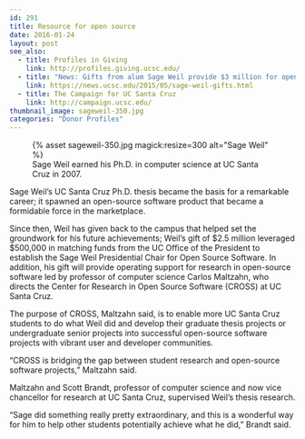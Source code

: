 ```yaml
---
id: 291
title: Resource for open source
date: 2016-01-24
layout: post
see_also:
  - title: Profiles in Giving
    link: http://profiles.giving.ucsc.edu/
  - title: "News: Gifts from alum Sage Weil provide $3 million for open source research at UC Santa Cruz"
    link: https://news.ucsc.edu/2015/05/sage-weil-gifts.html
  - title: The Campaign for UC Santa Cruz
    link: http://campaign.ucsc.edu/
thumbnail_image: sageweil-350.jpg
categories: "Donor Profiles"
---
```

<figure class="inline-image right">
{% asset sageweil-350.jpg magick:resize=300 alt="Sage Weil" %}<figcaption>Sage Weil earned his Ph.D. in computer science at UC Santa Cruz in 2007.</figcaption></figure>

Sage Weil’s UC Santa Cruz Ph.D. thesis became the basis for a remarkable career; it spawned an open-source software product that became a formidable force in the marketplace.

Since then, Weil has given back to the campus that helped set the groundwork for his future achievements; Weil’s gift of $2.5 million leveraged $500,000 in matching funds from the UC Office of the President to establish the Sage Weil Presidential Chair for Open Source Software. In addition, his gift will provide operating support for research in open-source software led by professor of computer science Carlos Maltzahn, who directs the Center for Research in Open Source Software (CROSS) at UC Santa Cruz.

The purpose of CROSS, Maltzahn said, is to enable more UC Santa Cruz students to do what Weil did and develop their graduate thesis projects or undergraduate senior projects into successful open-source software projects with vibrant user and developer communities.

“CROSS is bridging the gap between student research and open-source software projects,” Maltzahn said.

Maltzahn and Scott Brandt, professor of computer science and now vice chancellor for research at UC Santa Cruz, supervised Weil’s thesis research.

“Sage did something really pretty extraordinary, and this is a wonderful way for him to help other students potentially achieve what he did,” Brandt said.
